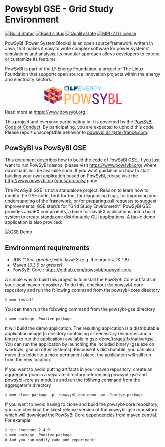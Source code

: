 # Powsybl GSE - Grid Study Environment

[![Build Status](https://api.travis-ci.com/powsybl/powsybl-gse.svg?branch=master)](https://travis-ci.com/powsybl/powsybl-gse)
[![Build status](https://ci.appveyor.com/api/projects/status/dbwhmay33ynnftmq/branch/master?svg=true)](https://ci.appveyor.com/project/powsybl/powsybl-gse/branch/master)
[![Quality Gate](https://sonarcloud.io/api/project_badges/measure?project=com.powsybl%3Apowsybl-gse&metric=alert_status)](https://sonarcloud.io/dashboard?id=com.powsybl%3Apowsybl-gse)
[![MPL-2.0 License](https://img.shields.io/badge/license-MPL_2.0-blue.svg)](https://www.mozilla.org/en-US/MPL/2.0/)

PowSyBl (Power System Blocks) is an open source framework written in Java, that makes it easy to write complex software for power systems’ simulations and analysis. Its modular approach allows developers to extend or customize its features.

PowSyBl is part of the LF Energy Foundation, a project of The Linux Foundation that supports open source innovation projects within the energy and electricity sectors.

<p align="center">
<img src="https://raw.githubusercontent.com/powsybl/powsybl-gse/master/gse-spi/src/main/resources/images/logo_lfe_powsybl.svg?sanitize=true" alt="PowSyBl Logo" width="50%"/>
</p>

Read more at https://www.powsybl.org !

This project and everyone participating in it is governed by the [PowSyBl Code of Conduct](https://github.com/powsybl/.github/blob/master/CODE_OF_CONDUCT.md). By participating, you are expected to uphold this code. Please report unacceptable behavior to [powsybl.ddl@rte-france.com](mailto:powsybl.ddl@rte-france.com).

## PowSyBl vs PowSyBl GSE

This document describes how to build the code of PowSyBl GSE. If you just want to run PowSyBl demos, please visit https://www.powsybl.org/ where downloads will be available soon. If you want guidance on how to start building your own application based on PowSyBl, please visit the http://www.powsybl.org/docs/tutorials/ page.

The PowSyBl GSE is not a standalone project. Read on to learn how to modify the GSE code, be it for fun, for diagnosing bugs, for improving your understanding of the framework, or for preparing pull requests to suggest improvements! GSE stands for "Grid Study Environment". PowSyBl GSE provides JavaFX components, a base for JavaFX applications and a build system to create standalone distributable GUI applications. A basic demo application is also provided:

![GSE Demo](https://user-images.githubusercontent.com/89208/52073009-b55b0f80-2586-11e9-8c7d-40f7abfb0ff6.gif)

## Environment requirements

  * JDK *(1.8 or greater)* with JavaFX (e.g. the oracle JDK 1.8)
  * Maven *(3.3.9 or greater)*
  * PowSyBl Core : https://github.com/powsybl/powsybl-core

A simple way to build this project is to install the PowSyBl Core artifacts in your local maven repository. To do this, checkout the powsybl-core repository and run the following command from the powsybl-core directory
```
$ mvn install
```

You can then run the following command from the powsybl-gse directory
```
$ mvn package -Pnative-package
```
It will build the demo application. The resulting application is a distributable application image (a directory containing all necessary resources and a binary to run the application) available in gse-demo/target/jfx/native/gse . You can run the application by launching the included binary (gse.exe on windows, gse on other systems). Because it's distributable, you can also move this folder to a more permanent place, the application will still run from the new location.

If you want to avoid putting artifacts in your maven repository, create an aggregator pom in a separate directory referencing powsybl-gse and powsybl-core as modules and run the folliwng command from the aggregator's directory
```
$ mvn clean package -pl :powsybl-gse-demo -am -Pnative-package
```

If you want to avoid having to clone and build the powsybl-core repository, you can checkout the latest release version of the powsybl-gse repository which will download the PowSyBl Core dependencies from maven central. For example:
```
$ git checkout 2.4.0
$ mvn package -Pnative-package
# And you can modify code and experiment!
```
